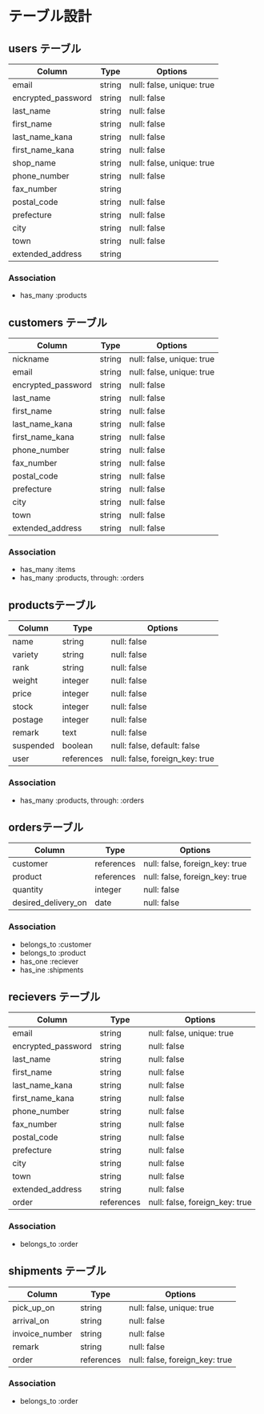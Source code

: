 # テーブル設計

## users テーブル

| Column             | Type   | Options                   |
| ------------------ | ------ | ------------------------- |
| email              | string | null: false, unique: true |
| encrypted_password | string | null: false               |
| last_name          | string | null: false               |
| first_name         | string | null: false               |
| last_name_kana     | string | null: false               |
| first_name_kana    | string | null: false               |
| shop_name          | string | null: false, unique: true |
| phone_number       | string | null: false               |
| fax_number         | string |                           |
| postal_code        | string | null: false               |
| prefecture         | string | null: false               |
| city               | string | null: false               |
| town               | string | null: false               |
| extended_address   | string |                           |


### Association

- has_many :products

## customers テーブル

| Column             | Type   | Options                   |
| ------------------ | ------ | ------------------------- |
| nickname           | string | null: false, unique: true |
| email              | string | null: false, unique: true |
| encrypted_password | string | null: false               |
| last_name          | string | null: false               |
| first_name         | string | null: false               |
| last_name_kana     | string | null: false               |
| first_name_kana    | string | null: false               |
| phone_number       | string | null: false               |
| fax_number         | string | null: false               |
| postal_code        | string | null: false               |
| prefecture         | string | null: false               |
| city               | string | null: false               |
| town               | string | null: false               |
| extended_address   | string | null: false               |


### Association

- has_many :items
- has_many :products, through: :orders

## productsテーブル

| Column    | Type       | Options                       |
|-----------|------------|-------------------------------|
| name      | string     |null: false                    |
| variety   | string     |null: false                    |
| rank      | string     |null: false                    |
| weight    | integer    |null: false                    |
| price     | integer    |null: false                    |
| stock     | integer    |null: false                    |
| postage   | integer    |null: false                    |
| remark    | text       |null: false                    |
| suspended | boolean    |null: false, default: false    |
| user      | references |null: false, foreign_key: true |


### Association

- has_many :products, through: :orders

## ordersテーブル

| Column              | Type       | Options                       |
|---------------------|------------|-------------------------------|
| customer            | references |null: false, foreign_key: true |
| product             | references |null: false, foreign_key: true |
| quantity            | integer    |null: false                    |
| desired_delivery_on | date       |null: false                    |



### Association

- belongs_to :customer
- belongs_to :product
- has_one :reciever
- has_ine :shipments

## recievers テーブル

| Column             | Type       | Options                       |
| ------------------ | ---------- | ----------------------------- |
| email              | string     | null: false, unique: true     |
| encrypted_password | string     | null: false                   |
| last_name          | string     | null: false                   |
| first_name         | string     | null: false                   |
| last_name_kana     | string     | null: false                   |
| first_name_kana    | string     | null: false                   |
| phone_number       | string     | null: false                   |
| fax_number         | string     | null: false                   |
| postal_code        | string     | null: false                   |
| prefecture         | string     | null: false                   |
| city               | string     | null: false                   |
| town               | string     | null: false                   |
| extended_address   | string     | null: false                   |
| order              | references |null: false, foreign_key: true |


### Association

- belongs_to :order

## shipments テーブル

| Column          | Type       | Options                        |
| --------------- | ---------- | ------------------------------ |
| pick_up_on      | string     | null: false, unique: true      |
| arrival_on      | string     | null: false                    |
| invoice_number  | string     | null: false                    |
| remark          | string     | null: false                    |
| order           | references | null: false, foreign_key: true |


### Association

- belongs_to :order